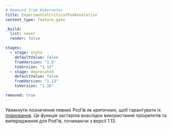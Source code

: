 ```yaml
---
# Removed from Kubernetes
title: ExperimentalCriticalPodAnnotation
content_type: feature_gate

_build:
  list: never
  render: false

stages:
  - stage: alpha 
    defaultValue: false
    fromVersion: "1.5"
    toVersion: "1.12"
  - stage: deprecated
    defaultValue: false
    fromVersion: "1.13"
    toVersion: "1.16"

removed: true  
---
```

Увімкнути позначення певних Podʼів як *критичних*, щоб гарантувати їх [планування](/uk/docs/tasks/administer-cluster/guaranteed-scheduling-critical-addon-pods/). Ця функція застаріла внаслідок використання пріоритетів та випередження для Podʼів, починаючи з версії 1.13.

